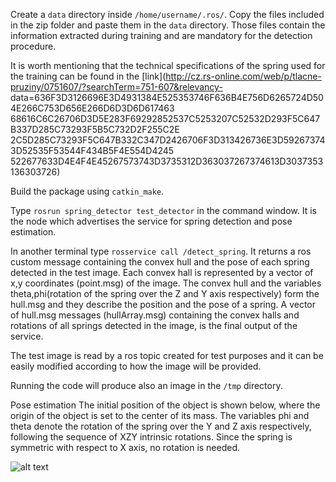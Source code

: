 Create a `data` directory inside `/home/username/.ros/`. Copy the files included in the zip folder and paste them in
the `data` directory. Those files contain the information extracted during training and are mandatory for the detection
procedure.

It is worth mentioning that the technical specifications of the spring used for the training can be found in the [link](http://cz.rs-online.com/web/p/tlacne-pruziny/0751607/?searchTerm=751-607&relevancy-
data=636F3D3126696E3D4931384E525353746F636B4E756D6265724D504E266C753D656E266D6D3D6D617463
68616C6C26706D3D5E283F69292852537C5253207C52532D293F5C647B337D285C73293F5B5C732D2F255C2E
2C5D285C73293F5C647B332C347D2426706F3D313426736E3D592673743D52535F53544F434B5F4E554D4245
522677633D4E4F4E45267573743D3735312D363037267374613D3037353136303726)

Build the package using `catkin_make`.

Type `rosrun spring_detector test_detector` in the command window. It is the node which advertises the service for
spring detection and pose estimation.

In another terminal type `rosservice call /detect_spring`. It returns a ros custom message containing the convex hull
and the pose of each spring detected in the test image. Each convex hall is represented by a vector of x,y coordinates
(point.msg) of the image. The convex hull and the variables theta,phi(rotation of the spring over the Z and Y axis
respectively) form the hull.msg and they describe the position and the pose of a spring. A vector of hull.msg messages
(hullArray.msg) containing the convex halls and rotations of all springs detected in the image, is the final output of
the service.

The test image is read by a ros topic created for test purposes and it can be easily modified according to how the
image will be provided.

Running the code will produce also an image in the `/tmp` directory.

Pose estimation
The initial position of the object is shown below, where the origin of the object is set to the center of its mass.
The variables phi and theta denote the rotation of the spring over the Y and Z axis respectively, following the
sequence of XZY intrinsic rotations. Since the spring is symmetric with respect to X axis, no rotation is needed.

![alt text](https://gitlab.ciirc.cvut.cz/mitre/radioroso_certh/raw/2a42e9041cc0870b061c344ec7c46d868bb1849f/blender.png "reference")


